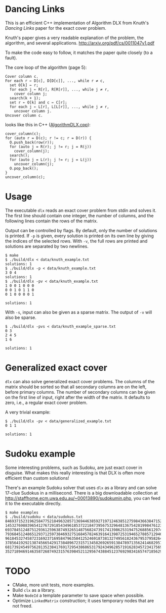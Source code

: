 Dancing Links
=============

This is an efficient C++ implementation of Algorithm DLX from Knuth's *Dancing
Links* paper for the exact cover problem.

Knuth's paper gives a very readable explanation of the problem, the algorithm,
and several applications. http://arxiv.org/pdf/cs/0011047v1.pdf

To make the code easy to follow, it matches the paper quite closely (to a
fault).

The core loop of the algorithm (page 5):

```
Cover column c.
For each r ← D[c], D[D[c]], ..., while r ≠ c,
  set O[k] ← r;
  for each j ← R[r], R[R[r]], ..., while j ≠ r,
    cover column j;
  search(k + 1);
  set r ← O[k] and c ← C[r];
  for each j ← L[r], L[L[r]], ..., while j ≠ r,
    uncover column j.
Uncover column c.
```

looks like this in C++ ([AlgorithmDLX.cpp](src/AlgorithmDLX.cpp#L27)):

```
cover_column(c);
for (auto r = D(c); r != c; r = D(r)) {
  O.push_back(row(r));
  for (auto j = R(r); j != r; j = R(j))
    cover_column(j);
  search();
  for (auto j = L(r); j != r; j = L(j))
    uncover_column(j);
  O.pop_back();
}
uncover_column(c);
```

Usage
=====

The executable `dlx` reads an exact cover problem from stdin and solves it. The
first line should contain one integer, the number of columns, and the following
lines contain the rows of the matrix.

Output can be controlled by flags. By default, only the number of solutions is
printed. If `-p` is given, every solution is printed on its own line by giving
the indices of the selected rows. With `-v`, the full rows are printed and
solutions are separated by two newlines.

    $ make
    $ ./build/dlx < data/knuth_example.txt
    solutions: 1
    $ ./build/dlx -p < data/knuth_example.txt
    3 0 4
    solutions: 1
    $ ./build/dlx -pv < data/knuth_example.txt
    1 0 0 1 0 0 0
    0 0 1 0 1 1 0
    0 1 0 0 0 0 1

    solutions: 1

With `-s`, input can also be given as a sparse matrix. The output of `-v` will
also be sparse.

    $ ./build/dlx -pvs < data/knuth_example_sparse.txt 
    0 3
    2 4 5
    1 6

    solutions: 1

Generalized exact cover
=======================

`dlx` can also solve generalized exact cover problems. The columns of the
matrix should be sorted so that all secondary columns are on the left, before
primary columns. The number of secondary columns can be given on the first line
of input, right after the width of the matrix. It defaults to zero, i.e., a
regular exact cover problem.

A very trivial example:

    $ ./build/dlx -pv < data/generalized_example.txt
    0 1 1

    solutions: 1

Sudoku example
==============

Some interesting problems, such as Sudoku, are just exact cover in disguise.
What makes this really interesting is that DLX is often more efficient than
custom solutions!

There's an example Sudoku solver that uses `dlx` as a library and can solve
17-clue Sudokus in a millisecond. There is a big downloadable collection at
http://staffhome.ecm.uwa.edu.au/~00013890/sudokumin.php, you can feed it to the
executable directly.

    $ make examples
    $ ./build/sudoku < data/sudokus.txt
    846937152319625847752184963285713694463859271971246385127598436638471529594362718
    145327698839654127672918543496185372218473956753296481367542819984761235521839764
    693784512487512936125963874932651487568247391741398625319475268856129743274836159
    793684512486512937125973846932751684578246391641398725319465278857129463264837159
    961845327458723169237169584796358412524691873813274956182436795379582641645917238
    378564192921387456654291738489672315713458269265913847897135624146829573532746981
    681739245497562813523841769172954386865317924349628571916283457234175698758496132
    352718946914635872687492315763984521129567438845123769298341657471856293536279184


TODO
====

  - CMake, more unit tests, more examples.
  - Build `clx` as a library.
  - Make `NodeId` a template parameter to save space when possible.
  - Optimize `LinkedMatrix` construction; it uses temporary nodes that are not freed.
